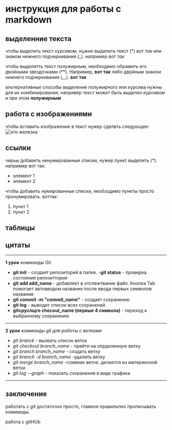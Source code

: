 # инструкция для работы с markdown

## выделенние текста

чтобы выдклить текст курсивом, нцжно выделить текст (*) *вот так* или знаком нижнего подчеркивания (_). например _вот так_

чтобы выделитть текст полужирным, необходимо обрамить его двойными звездочками (**). Например, **вот так** либо дврйным знаком нижнего подчеркивания (__). __вот так__

альтернативные способы выделение полужирного или курсива нужны для их комбинирования, напривер _текст может быть выделен курсивом и при этом **полужирным**_

## работа с изображениями

чтобы вставить изображение в текст нужер сделвть следующее: ![это железка]( 2023-01-29_11-02-19.png)

## ссылки
чирьы добавить ненумированные списки, нужер пункт выделить (*). например вот так:
* элемент 1
* элемент 2

чтобы добавить нумированные списки, необзодимо пункты просто пронумировать. воттак:
1. пункт 1
2. пункт 2

## таблицы

## цитаты
***

__1 урок__ 
*комманды Git* 
- __git init__ - создает репозиторий в папке.
-__git status__ - проверка состояния репозиттория
- __git  add add_name__ - добавляет в отслежтвание файл. 
Кнопка Tab помогает автовводом названия после ввода первых символов нахвания.
- __git commit -m "commit_name"__ - создает сохранение.
- __git log__ - выводит список всех сохранений.
- __gitсруслщге checout_name (первые 4 символа)__ - переход к выбранному сохранению
***

__2 урок__
*комманды git для работы с ветками*

* *git branck* - вызвать список веток
* *git checkout branch_name* - прейти на опрделенную ветку
* *git branch branch_name* - создать ветку
* *git branch -d branch_name* -удалить ветку
* *git merge branch_name* -слияние веток. делается из материнской ветки
* *git log --graph* - показать сохранения в виде графика
***

## заключение 
работать с *git* достаточно просто, главное правильпно прописывать комманды.

работа с gitHUb